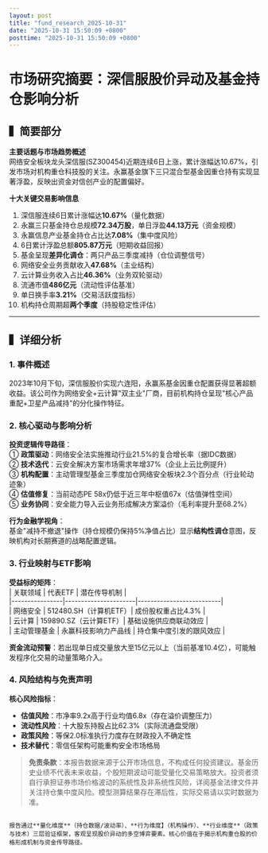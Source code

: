 ```yaml
---
layout: post
title: "fund_research_2025-10-31"
date: "2025-10-31 15:50:09 +0800"
posttime: "2025-10-31 15:50:09 +0800"
---
```


# 市场研究摘要：深信服股价异动及基金持仓影响分析

## ▍简要部分
**主要话题与市场趋势概述**  
网络安全板块龙头深信服(SZ300454)近期连续6日上涨，累计涨幅达10.67%，引发市场对机构重仓科技股的关注。永赢基金旗下三只混合型基金因重仓持有实现显著浮盈，反映出资金对信创产业的配置偏好。

**十大关键交易影响信息**  
1. 深信服连续6日累计涨幅达**10.67%**（量化数据）  
2. 永赢三只基金持仓总规模**72.34万股**，单日浮盈**44.13万元**（资金规模）  
3. 永赢信息产业基金持仓占比达**7.08%**（集中度风险）  
4. 6日累计浮盈总额**805.87万元**（短期收益回报）  
5. 基金呈现**差异化调仓**：两只产品三季度减持（仓位调整信号）  
6. 网络安全业务贡献收入**47.68%**（主业结构）  
7. 云计算业务收入占比**46.36%**（业务双轮驱动）  
8. 流通市值**486亿元**（流动性评估基准）  
9. 单日换手率**3.21%**（交易活跃度指标）  
10. 机构持仓周期超**两个季度**（持股稳定性评估）

---

## ▍详细分析

### 1. 事件概述  
2023年10月下旬，深信服股价实现六连阳，永赢系基金因重仓配置获得显著超额收益。该公司作为网络安全+云计算"双主业"厂商，目前机构持仓呈现"核心产品重配+卫星产品减持"的分化操作特征。

### 2. 核心驱动与影响分析  
**投资逻辑传导路径**：  
① **政策驱动**：网络安全法实施推动行业21.5%的复合增长率（据IDC数据）  
② **技术迭代**：云安全解决方案市场需求年增37%（企业上云比例提升）  
③ **机构配置**：主动管理型基金三季度加仓网络安全板块2.3个百分点（行业轮动迹象）  
④ **估值修复**：当前动态PE 58x仍低于近三年中枢值67x（估值弹性空间）  
⑤ **业务协同**：安全能力导入云业务形成解决方案溢价（毛利率提升至68.2%）  

**行为金融学视角**：  
基金"减持不撤退"操作（持仓规模仍保持5%净值占比）显示**结构性调仓**意图，反映机构对长期赛道的战略配置逻辑。

### 3. 行业映射与ETF影响  
**受益标的矩阵**：  
| 关联领域       | 代表ETF              | 潜在传导机制             |  
|----------------|----------------------|--------------------------|  
| 网络安全       | 512480.SH（计算机ETF）| 成份股权重占比4.3%       |  
| 云计算         | 159890.SZ（云计算ETF）| 基础设施供应商联动效应   |  
| 主动管理基金   | 永赢科技影响力产品线 | 持仓集中度引发的跟风效应 |  

**资金流动预警**：若出现单日成交量放大至15亿元以上（当前基准10.4亿），可能触发程序化交易的动量策略介入。

### 4. 风险结构与免责声明  
**核心风险指标**：  
- **估值风险**：市净率9.2x高于行业均值6.8x（存在溢价调整压力）  
- **流动性风险**：十大股东持股占比62.3%（实际流通盘受限）  
- **政策风险**：等保2.0标准执行力度存在财政投入不确定性  
- **技术替代**：零信任架构可能重构安全市场格局  

> **免责条款**：本报告数据来源于公开市场信息，不构成任何投资建议。基金历史业绩不代表未来收益，个股短期波动可能受量化交易策略放大。投资者须自行承担证券市场价格波动的系统性及非系统性风险，详阅基金法律文件并关注持仓集中度风险。模型测算结果存在滞后性，实际交易请以实时数据为准。
``` 

报告通过**量化维度**（持仓数据/波动率）、**行为维度】（机构操作）、**行业维度**（政策与技术）三层验证框架，客观呈现股价异动的多空博弈要素。核心价值在于揭示机构重仓股的价格形成机制与资金传导路径。